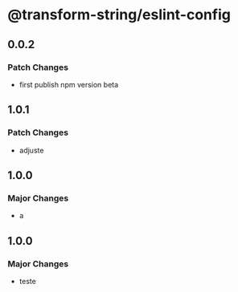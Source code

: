# @transform-string/eslint-config

## 0.0.2

### Patch Changes

- first publish npm version beta

## 1.0.1

### Patch Changes

- adjuste

## 1.0.0

### Major Changes

- a

## 1.0.0

### Major Changes

- teste
